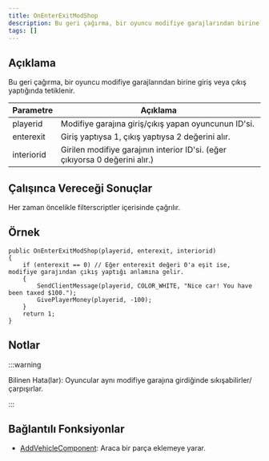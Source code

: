 ```yaml
---
title: OnEnterExitModShop
description: Bu geri çağırma, bir oyuncu modifiye garajlarından birine giriş veya çıkış yaptığında tetiklenir.
tags: []
---
```


## Açıklama

Bu geri çağırma, bir oyuncu modifiye garajlarından birine giriş veya çıkış yaptığında tetiklenir.

| Parametre      | Açıklama                                                                  |
| ---------- | ---------------------------------------------------------------------------- |
| playerid   | Modifiye garajına giriş/çıkış yapan oyuncunun ID'si.                         |
| enterexit  | Giriş yaptıysa 1, çıkış yaptıysa 2 değerini alır.                            |
| interiorid | Girilen modifiye garajının interior ID'si. (eğer çıkıyorsa 0 değerini alır.) |

## Çalışınca Vereceği Sonuçlar

Her zaman öncelikle filterscriptler içerisinde çağrılır.

## Örnek

```
public OnEnterExitModShop(playerid, enterexit, interiorid)
{
    if (enterexit == 0) // Eğer enterexit değeri 0'a eşit ise, modifiye garajından çıkış yaptığı anlamına gelir.
    {
        SendClientMessage(playerid, COLOR_WHITE, "Nice car! You have been taxed $100.");
        GivePlayerMoney(playerid, -100);
    }
    return 1;
}
```

## Notlar

:::warning

Bilinen Hata(lar): Oyuncular aynı modifiye garajına girdiğinde sıkışabilirler/çarpışırlar.

:::

## Bağlantılı Fonksiyonlar

- [AddVehicleComponent](../functions/AddVehicleComponent.md): Araca bir parça eklemeye yarar.
